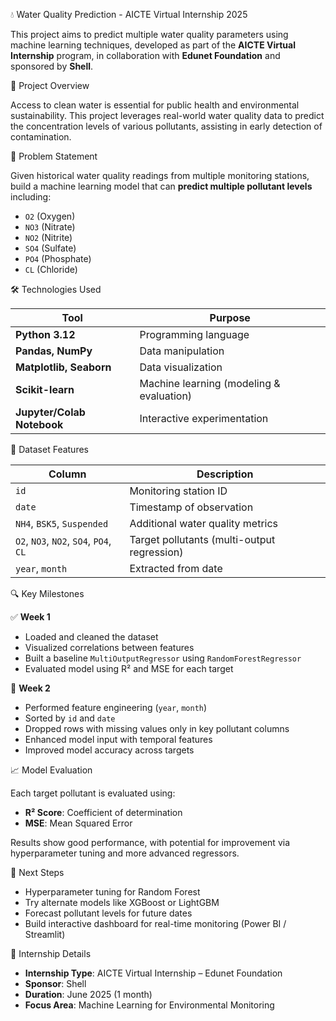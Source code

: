 💧 Water Quality Prediction - AICTE Virtual Internship 2025

This project aims to predict multiple water quality parameters using machine learning techniques, developed as part of the **AICTE Virtual Internship** program, in collaboration with **Edunet Foundation** and sponsored by **Shell**.

 📌 Project Overview

Access to clean water is essential for public health and environmental sustainability. This project leverages real-world water quality data to predict the concentration levels of various pollutants, assisting in early detection of contamination.

 🧠 Problem Statement

Given historical water quality readings from multiple monitoring stations, build a machine learning model that can **predict multiple pollutant levels** including:

- `O2` (Oxygen)
- `NO3` (Nitrate)
- `NO2` (Nitrite)
- `SO4` (Sulfate)
- `PO4` (Phosphate)
- `CL` (Chloride)

 🛠️ Technologies Used

| Tool | Purpose |
|------|---------|
| **Python 3.12** | Programming language |
| **Pandas, NumPy** | Data manipulation |
| **Matplotlib, Seaborn** | Data visualization |
| **Scikit-learn** | Machine learning (modeling & evaluation) |
| **Jupyter/Colab Notebook** | Interactive experimentation |

 📂 Dataset Features

| Column | Description |
|--------|-------------|
| `id` | Monitoring station ID |
| `date` | Timestamp of observation |
| `NH4`, `BSK5`, `Suspended` | Additional water quality metrics |
| `O2`, `NO3`, `NO2`, `SO4`, `PO4`, `CL` | Target pollutants (multi-output regression) |
| `year`, `month` | Extracted from date |

 🔍 Key Milestones

✅ **Week 1**
- Loaded and cleaned the dataset
- Visualized correlations between features
- Built a baseline `MultiOutputRegressor` using `RandomForestRegressor`
- Evaluated model using R² and MSE for each target

 🔁 **Week 2**
- Performed feature engineering (`year`, `month`)
- Sorted by `id` and `date`
- Dropped rows with missing values only in key pollutant columns
- Enhanced model input with temporal features
- Improved model accuracy across targets

📈 Model Evaluation

Each target pollutant is evaluated using:

- **R² Score**: Coefficient of determination
- **MSE**: Mean Squared Error

Results show good performance, with potential for improvement via hyperparameter tuning and more advanced regressors.

🚀 Next Steps

- Hyperparameter tuning for Random Forest
- Try alternate models like XGBoost or LightGBM
- Forecast pollutant levels for future dates
- Build interactive dashboard for real-time monitoring (Power BI / Streamlit)

 📅 Internship Details

- **Internship Type**: AICTE Virtual Internship – Edunet Foundation
- **Sponsor**: Shell
- **Duration**: June 2025 (1 month)
- **Focus Area**: Machine Learning for Environmental Monitoring




